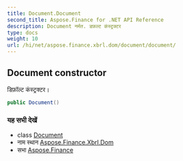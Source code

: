 ```yaml
---
title: Document.Document
second_title: Aspose.Finance for .NET API Reference
description: Document नर्मत. डफ़ल्ट कंस्ट्रक्टर
type: docs
weight: 10
url: /hi/net/aspose.finance.xbrl.dom/document/document/
---
```

## Document constructor

डिफ़ॉल्ट कंस्ट्रक्टर।

```csharp
public Document()
```

### यह सभी देखें

* class [Document](../)
* नाम स्थान [Aspose.Finance.Xbrl.Dom](../../document/)
* सभा [Aspose.Finance](../../../)


